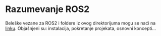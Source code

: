 # Razumevanje ROS2 
Beleške vezane za ROS2 i foldere iz ovog direktorijuma mogu se naći na [linku](https://www.notion.so/Praksa-beleske-476b08fb8d0b468da9ef1cfd95358cb2?pvs=4).
Objašnjeni su: instalacija, pokretanje projekata, osnovni koncepti...
